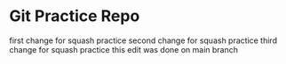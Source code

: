 # Git Practice Repo
first change for squash practice
second change for squash practice
third change for squash practice
this edit was done on main branch
